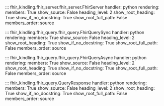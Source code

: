 

::: fhir_kindling.fhir_server.fhir_server.FhirServer
    handler: python
    rendering:
      members: True
      show_source: False
      heading_level: 2
      show_root_heading: True
      show_if_no_docstring: True
      show_root_full_path: False
      members_order: source

::: fhir_kindling.fhir_query.fhir_query.FhirQuerySync
    handler: python
    rendering:
      members: True
      show_source: False
      heading_level: 2
      show_root_heading: True
      show_if_no_docstring: True
      show_root_full_path: False
      members_order: source

::: fhir_kindling.fhir_query.fhir_query.FhirQueryAsync
    handler: python
    rendering:
      members: True
      show_source: False
      heading_level: 2
      show_root_heading: True
      show_if_no_docstring: True
      show_root_full_path: False
      members_order: source

::: fhir_kindling.fhir_query.QueryResponse
    handler: python
    rendering:
      members: True
      show_source: False
      heading_level: 2
      show_root_heading: True
      show_if_no_docstring: True
      show_root_full_path: False
      members_order: source
